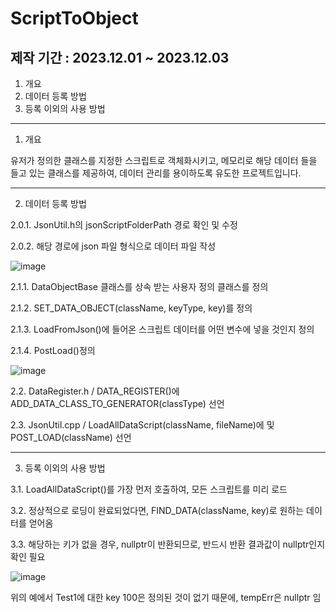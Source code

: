 # ScriptToObject

## 제작 기간 : 2023.12.01 ~ 2023.12.03

1. 개요
2. 데이터 등록 방법
3. 등록 이외의 사용 방법

---

1. 개요

유저가 정의한 클래스를 지정한 스크립트로 객체화시키고, 메모리로 해당 데이터 들을 들고 있는 클래스를 제공하여, 데이터 관리를 용이하도록 유도한 프로젝트입니다.

---

2. 데이터 등록 방법

2.0.1. JsonUtil.h의 jsonScriptFolderPath 경로 확인 및 수정

2.0.2. 해당 경로에 json 파일 형식으로 데이터 파일 작성

![image](https://github.com/m5623skhj/ScriptToObject/assets/42509418/42051ad6-70a6-4dc4-9bdc-8094bcecd1f7)

2.1.1. DataObjectBase 클래스를 상속 받는 사용자 정의 클래스를 정의

2.1.2. SET_DATA_OBJECT(className, keyType, key)를 정의

2.1.3. LoadFromJson()에 들어온 스크립트 데이터를 어떤 변수에 넣을 것인지 정의

2.1.4. PostLoad()정의

![image](https://github.com/m5623skhj/ScriptToObject/assets/42509418/fcfe7eca-9c83-4aba-abdf-7b5eee94c1fb)

2.2. DataRegister.h / DATA_REGISTER()에 ADD_DATA_CLASS_TO_GENERATOR(classType) 선언

2.3. JsonUtil.cpp / LoadAllDataScript(className, fileName)에 및 POST_LOAD(className) 선언

---

3. 등록 이외의 사용 방법

3.1. LoadAllDataScript()를 가장 먼저 호출하여, 모든 스크립트를 미리 로드

3.2. 정상적으로 로딩이 완료되었다면, FIND_DATA(className, key)로 원하는 데이터를 얻어옴

3.3. 해당하는 키가 없을 경우, nullptr이 반환되므로, 반드시 반환 결과값이 nullptr인지 확인 필요

![image](https://github.com/m5623skhj/ScriptToObject/assets/42509418/32cf154f-7391-4a2f-a933-488f5a467290)

위의 예에서 Test1에 대한 key 100은 정의된 것이 없기 때문에, tempErr은 nullptr 임
